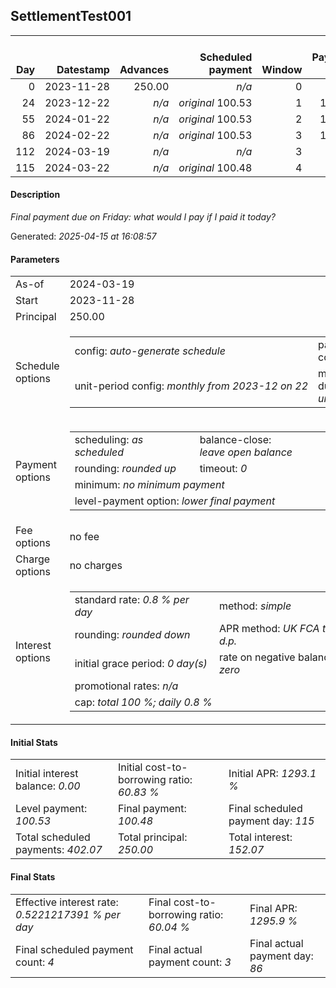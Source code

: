 <h2>SettlementTest001</h2><table><thead style="vertical-align: bottom;"><th style="text-align: right;">Day</th><th style="text-align: right;">Datestamp</th><th style="text-align: right;">Advances</th><th style="text-align: right;">Scheduled payment</th><th style="text-align: right;">Window</th><th style="text-align: right;">Payment due</th><th style="text-align: right;">Actual payments</th><th style="text-align: right;">Generated payment</th><th style="text-align: right;">Net effect</th><th style="text-align: right;">Payment status</th><th style="text-align: right;">Balance status</th><th style="text-align: right;">Simple interest</th><th style="text-align: right;">New interest</th><th style="text-align: right;">New charges</th><th style="text-align: right;">Principal portion</th><th style="text-align: right;">Fee portion</th><th style="text-align: right;">Interest portion</th><th style="text-align: right;">Charges portion</th><th style="text-align: right;">Fee refund</th><th style="text-align: right;">Principal balance</th><th style="text-align: right;">Fee balance</th><th style="text-align: right;">Interest balance</th><th style="text-align: right;">Charges balance</th><th style="text-align: right;">Settlement figure</th><th style="text-align: right;">Fee refund if&nbsp;settled</th></thead><tr style="text-align: right;"><td class="ci00">0</td><td class="ci01" style="white-space: nowrap;">2023-11-28</td><td class="ci02">250.00</td><td class="ci03" style="white-space: nowrap;"><i>n/a<i></td><td class="ci04">0</td><td class="ci05">0.00</td><td class="ci06"><i>n/a</i></td><td class="ci07"><i>n/a</i></td><td class="ci08">0.00</td><td class="ci09"><i>none&nbsp;scheduled</i></td><td class="ci10">open</td><td class="ci13">0.0000</td><td class="ci14">0.0000</td><td class="ci15"><i>n/a</i></td><td class="ci16">0.00</td><td class="ci17">0.00</td><td class="ci18">0.00</td><td class="ci19">0.00</td><td class="ci20">0.00</td><td class="ci21">250.00</td><td class="ci22">0.00</td><td class="ci23">0.0000</td><td class="ci24">0.00</td><td class="ci25">250.00</td><td class="ci26">0.00</td></tr><tr style="text-align: right;"><td class="ci00">24</td><td class="ci01" style="white-space: nowrap;">2023-12-22</td><td class="ci02"><i>n/a</i></td><td class="ci03" style="white-space: nowrap;"><i>original</i> 100.53</td><td class="ci04">1</td><td class="ci05">100.53</td><td class="ci06"><i>confirmed</i>&nbsp;100.53</td><td class="ci07"><i>n/a</i></td><td class="ci08">100.53</td><td class="ci09"><i>payment&nbsp;made</i></td><td class="ci10">open</td><td class="ci13">48.0000</td><td class="ci14">48.0000</td><td class="ci15"><i>n/a</i></td><td class="ci16">52.53</td><td class="ci17">0.00</td><td class="ci18">48.00</td><td class="ci19">0.00</td><td class="ci20">0.00</td><td class="ci21">197.47</td><td class="ci22">0.00</td><td class="ci23">0.0000</td><td class="ci24">0.00</td><td class="ci25">197.47</td><td class="ci26">0.00</td></tr><tr style="text-align: right;"><td class="ci00">55</td><td class="ci01" style="white-space: nowrap;">2024-01-22</td><td class="ci02"><i>n/a</i></td><td class="ci03" style="white-space: nowrap;"><i>original</i> 100.53</td><td class="ci04">2</td><td class="ci05">100.53</td><td class="ci06"><i>confirmed</i>&nbsp;100.53</td><td class="ci07"><i>n/a</i></td><td class="ci08">100.53</td><td class="ci09"><i>payment&nbsp;made</i></td><td class="ci10">open</td><td class="ci13">48.9726</td><td class="ci14">48.9726</td><td class="ci15"><i>n/a</i></td><td class="ci16">51.56</td><td class="ci17">0.00</td><td class="ci18">48.97</td><td class="ci19">0.00</td><td class="ci20">0.00</td><td class="ci21">145.91</td><td class="ci22">0.00</td><td class="ci23">0.0000</td><td class="ci24">0.00</td><td class="ci25">145.91</td><td class="ci26">0.00</td></tr><tr style="text-align: right;"><td class="ci00">86</td><td class="ci01" style="white-space: nowrap;">2024-02-22</td><td class="ci02"><i>n/a</i></td><td class="ci03" style="white-space: nowrap;"><i>original</i> 100.53</td><td class="ci04">3</td><td class="ci05">100.53</td><td class="ci06"><i>confirmed</i>&nbsp;100.53</td><td class="ci07"><i>n/a</i></td><td class="ci08">100.53</td><td class="ci09"><i>payment&nbsp;made</i></td><td class="ci10">open</td><td class="ci13">36.1857</td><td class="ci14">36.1857</td><td class="ci15"><i>n/a</i></td><td class="ci16">64.35</td><td class="ci17">0.00</td><td class="ci18">36.18</td><td class="ci19">0.00</td><td class="ci20">0.00</td><td class="ci21">81.56</td><td class="ci22">0.00</td><td class="ci23">0.0000</td><td class="ci24">0.00</td><td class="ci25">81.56</td><td class="ci26">0.00</td></tr><tr style="text-align: right;"><td class="ci00">112</td><td class="ci01" style="white-space: nowrap;">2024-03-19</td><td class="ci02"><i>n/a</i></td><td class="ci03" style="white-space: nowrap;"><i>n/a<i></td><td class="ci04">3</td><td class="ci05">0.00</td><td class="ci06"><i>n/a</i></td><td class="ci07">98.52</td><td class="ci08">98.52</td><td class="ci09"><i>generated</i></td><td class="ci10">closed</td><td class="ci13">16.9645</td><td class="ci14">16.9645</td><td class="ci15"><i>n/a</i></td><td class="ci16">81.56</td><td class="ci17">0.00</td><td class="ci18">16.96</td><td class="ci19">0.00</td><td class="ci20">0.00</td><td class="ci21">0.00</td><td class="ci22">0.00</td><td class="ci23">0.0000</td><td class="ci24">0.00</td><td class="ci25">98.52</td><td class="ci26">0.00</td></tr><tr style="text-align: right;"><td class="ci00">115</td><td class="ci01" style="white-space: nowrap;">2024-03-22</td><td class="ci02"><i>n/a</i></td><td class="ci03" style="white-space: nowrap;"><i>original</i> 100.48</td><td class="ci04">4</td><td class="ci05">0.00</td><td class="ci06"><i>n/a</i></td><td class="ci07"><i>n/a</i></td><td class="ci08">0.00</td><td class="ci09"><i>no&nbsp;longer&nbsp;required</i></td><td class="ci10">closed</td><td class="ci13">0.0000</td><td class="ci14">0.0000</td><td class="ci15"><i>n/a</i></td><td class="ci16">0.00</td><td class="ci17">0.00</td><td class="ci18">0.00</td><td class="ci19">0.00</td><td class="ci20">0.00</td><td class="ci21">0.00</td><td class="ci22">0.00</td><td class="ci23">0.0000</td><td class="ci24">0.00</td><td class="ci25">0.00</td><td class="ci26">0.00</td></tr></table><p><h4>Description</h4><i>Final payment due on Friday: what would I pay if I paid it today?</i></p><p>Generated: <i>2025-04-15 at 16:08:57</i></p><h4>Parameters</h4><table><tr><td>As-of</td><td>2024-03-19</td></tr><tr><td>Start</td><td>2023-11-28</td></tr><tr><td>Principal</td><td>250.00</td></tr><tr><td>Schedule options</td><td><table><tr><td>config: <i>auto-generate schedule</i></td><td>payment count: <i>4</i></td></tr><tr><td style="white-space: nowrap;">unit-period config: <i>monthly from 2023-12 on 22</i></td><td>max duration: <i>unlimited</i></td></tr></table></td></tr><tr><td>Payment options</td><td><table><tr><td>scheduling: <i>as scheduled</i></td><td>balance-close: <i>leave&nbsp;open&nbsp;balance</i></td></tr><tr><td>rounding: <i>rounded up</i></td><td>timeout: <i>0</i></td></tr><tr><td colspan='2'>minimum: <i>no&nbsp;minimum&nbsp;payment</i></td></tr><tr><td colspan='2'>level-payment option: <i>lower&nbsp;final&nbsp;payment</i></td></tr></table></td></tr><tr><td>Fee options</td><td>no fee</td></tr><tr><td>Charge options</td><td>no charges</td></tr><tr><td>Interest options</td><td><table><tr><td>standard rate: <i>0.8 % per day</i></td><td>method: <i>simple</i></td></tr><tr><td>rounding: <i>rounded down</i></td><td>APR method: <i>UK FCA to 1 d.p.</i></td></tr><tr><td>initial grace period: <i>0 day(s)</i></td><td>rate on negative balance: <i>zero</i></td></tr><tr><td colspan="2">promotional rates: <i><i>n/a</i></i></td></tr><tr><td colspan="2">cap: <i>total 100 %; daily 0.8 %</td></tr></table></td></tr></table><h4>Initial Stats</h4><table><tr><td>Initial interest balance: <i>0.00</i></td><td>Initial cost-to-borrowing ratio: <i>60.83 %</i></td><td>Initial APR: <i>1293.1 %</i></td></tr><tr><td>Level payment: <i>100.53</i></td><td>Final payment: <i>100.48</i></td><td>Final scheduled payment day: <i>115</i></td></tr><tr><td>Total scheduled payments: <i>402.07</i></td><td>Total principal: <i>250.00</i></td><td>Total interest: <i>152.07</i></td></tr></table><h4>Final Stats</h4><table><tr><td>Effective interest rate: <i>0.5221217391 % per day</i></td><td>Final cost-to-borrowing ratio: <i>60.04 %</i></td><td>Final APR: <i>1295.9 %</i></td></tr><tr><td>Final scheduled payment count: <i>4</i></td><td>Final actual payment count: <i>3</i></td><td>Final actual payment day: <i>86</i></td></tr></table>